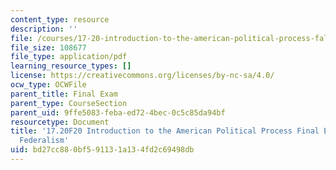 ```yaml
---
content_type: resource
description: ''
file: /courses/17-20-introduction-to-the-american-political-process-fall-2020/bd27cc880bf591131a134fd2c69498db_MIT17_20F20_FinalExam_Example3.pdf
file_size: 108677
file_type: application/pdf
learning_resource_types: []
license: https://creativecommons.org/licenses/by-nc-sa/4.0/
ocw_type: OCWFile
parent_title: Final Exam
parent_type: CourseSection
parent_uid: 9ffe5083-feba-ed72-4bec-0c5c85da94bf
resourcetype: Document
title: '17.20F20 Introduction to the American Political Process Final Exam Example:
  Federalism'
uid: bd27cc88-0bf5-9113-1a13-4fd2c69498db
---
```


